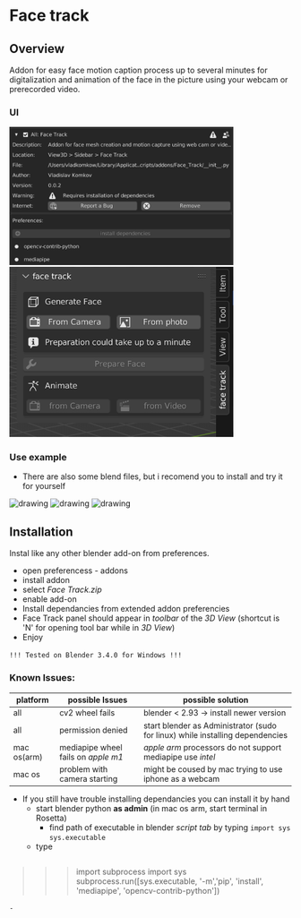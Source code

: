 # Face track

## Overview

Addon for easy face motion caption process up to several minutes for digitalization and animation of the face in the picture using your webcam or prerecorded video.

### UI
<img src="use_example/ui1.png" alt="drawing" width="400"/>
<img src="use_example/ui2.png" alt="drawing" width="400"/>

### Use example
- There are also some blend files, but i recomend you to install and try it for yourself

<img src="use_example/video_test.gif" alt="drawing" width="400"/>
<img src="use_example/game_of_fit.png" alt="drawing" width="400"/>
<img src="use_example/collection1.png" alt="drawing" width="400"/>

## Installation

Instal like any other blender add-on from preferences.
- open preferencess - addons
- install addon
- select *Face Track.zip*
- enable add-on
- Install dependancies from extended addon preferencies
- Face Track panel should appear in *toolbar* of the *3D View* (shortcut is 'N' for opening tool bar while in *3D View*)
- Enjoy

`!!! Tested on Blender 3.4.0 for Windows !!!`

### Known Issues:

| platform |  possible Issues 	|  possible solution 	|
|--- |---	|---	|
| all |  cv2 wheel fails 	|   blender < 2.93 -> install newer version	|
| all |  permission denied 	|  start blender as Administrator (sudo for linux) while installing dependencies	|
| mac os(arm)  |  mediapipe wheel fails on *apple m1* 	|   *apple arm* processors do not support mediapipe use *intel* | version of **blender**	|
| mac os | problem with camera starting | might be coused by mac trying to use iphone as a webcam |

- If you still have trouble installing dependancies you can install it by hand
  - start blender python **as admin** (in mac os arm, start terminal in Rosetta)
    - find path of executable in blender *script tab* by typing `import sys` `sys.executable`
  - type
  ```
>>> import subprocess
>>> import sys
>>> subprocess.run([sys.executable, '-m','pip', 'install', 'mediapipe', 'opencv-contrib-python'])
  ```
  - 

